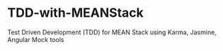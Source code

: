 # TDD-with-MEANStack
Test Driven Development (TDD) for MEAN Stack using Karma, Jasmine, Angular Mock tools
